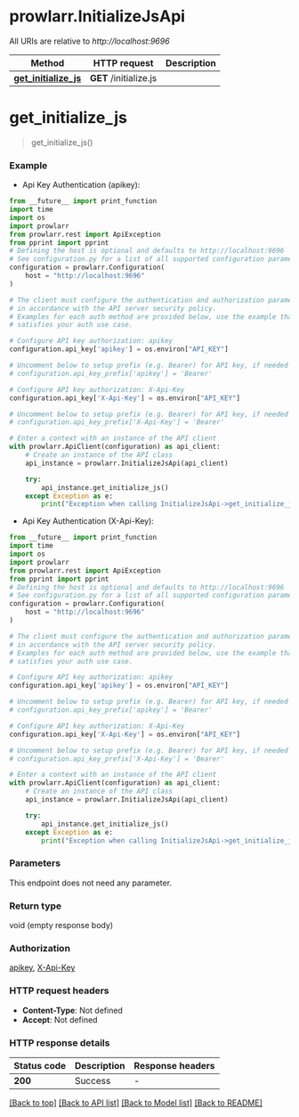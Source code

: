# prowlarr.InitializeJsApi

All URIs are relative to *http://localhost:9696*

Method | HTTP request | Description
------------- | ------------- | -------------
[**get_initialize_js**](InitializeJsApi.md#get_initialize_js) | **GET** /initialize.js | 


# **get_initialize_js**
> get_initialize_js()



### Example

* Api Key Authentication (apikey):
```python
from __future__ import print_function
import time
import os
import prowlarr
from prowlarr.rest import ApiException
from pprint import pprint
# Defining the host is optional and defaults to http://localhost:9696
# See configuration.py for a list of all supported configuration parameters.
configuration = prowlarr.Configuration(
    host = "http://localhost:9696"
)

# The client must configure the authentication and authorization parameters
# in accordance with the API server security policy.
# Examples for each auth method are provided below, use the example that
# satisfies your auth use case.

# Configure API key authorization: apikey
configuration.api_key['apikey'] = os.environ["API_KEY"]

# Uncomment below to setup prefix (e.g. Bearer) for API key, if needed
# configuration.api_key_prefix['apikey'] = 'Bearer'

# Configure API key authorization: X-Api-Key
configuration.api_key['X-Api-Key'] = os.environ["API_KEY"]

# Uncomment below to setup prefix (e.g. Bearer) for API key, if needed
# configuration.api_key_prefix['X-Api-Key'] = 'Bearer'

# Enter a context with an instance of the API client
with prowlarr.ApiClient(configuration) as api_client:
    # Create an instance of the API class
    api_instance = prowlarr.InitializeJsApi(api_client)

    try:
        api_instance.get_initialize_js()
    except Exception as e:
        print("Exception when calling InitializeJsApi->get_initialize_js: %s\n" % e)
```

* Api Key Authentication (X-Api-Key):
```python
from __future__ import print_function
import time
import os
import prowlarr
from prowlarr.rest import ApiException
from pprint import pprint
# Defining the host is optional and defaults to http://localhost:9696
# See configuration.py for a list of all supported configuration parameters.
configuration = prowlarr.Configuration(
    host = "http://localhost:9696"
)

# The client must configure the authentication and authorization parameters
# in accordance with the API server security policy.
# Examples for each auth method are provided below, use the example that
# satisfies your auth use case.

# Configure API key authorization: apikey
configuration.api_key['apikey'] = os.environ["API_KEY"]

# Uncomment below to setup prefix (e.g. Bearer) for API key, if needed
# configuration.api_key_prefix['apikey'] = 'Bearer'

# Configure API key authorization: X-Api-Key
configuration.api_key['X-Api-Key'] = os.environ["API_KEY"]

# Uncomment below to setup prefix (e.g. Bearer) for API key, if needed
# configuration.api_key_prefix['X-Api-Key'] = 'Bearer'

# Enter a context with an instance of the API client
with prowlarr.ApiClient(configuration) as api_client:
    # Create an instance of the API class
    api_instance = prowlarr.InitializeJsApi(api_client)

    try:
        api_instance.get_initialize_js()
    except Exception as e:
        print("Exception when calling InitializeJsApi->get_initialize_js: %s\n" % e)
```

### Parameters
This endpoint does not need any parameter.

### Return type

void (empty response body)

### Authorization

[apikey](../README.md#apikey), [X-Api-Key](../README.md#X-Api-Key)

### HTTP request headers

 - **Content-Type**: Not defined
 - **Accept**: Not defined

### HTTP response details
| Status code | Description | Response headers |
|-------------|-------------|------------------|
**200** | Success |  -  |

[[Back to top]](#) [[Back to API list]](../README.md#documentation-for-api-endpoints) [[Back to Model list]](../README.md#documentation-for-models) [[Back to README]](../README.md)

